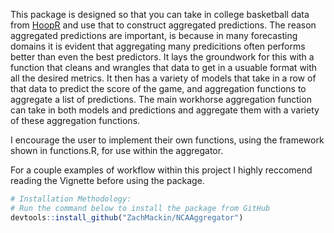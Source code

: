 This package is designed so that you can take in college basketball data from [HoopR](https://github.com/sportsdataverse/hoopR-data/tree/main) and use that to construct aggregated predictions. The reason aggregated predictions are important, is because in many forecasting domains it is evident that aggregating many predicitions often performs better than even the best predictors. It lays the groundwork for this with a function that cleans and wrangles that data to get in a usuable format with all the desired metrics. It then has a variety of models that take in a row of that data to predict the score of the game, and aggregation functions to aggregate a list of predictions. The main workhorse aggregation function can take in both models and predictions and aggregate them with a variety of these aggregation functions. 

I encourage the user to implement their own functions, using the framework shown in functions.R, for use within the aggregator. 

For a couple examples of workflow within this project I highly reccomend reading the Vignette before using the package. 

```r
# Installation Methodology:
# Run the command below to install the package from GitHub
devtools::install_github("ZachMackin/NCAAggregator")
```

